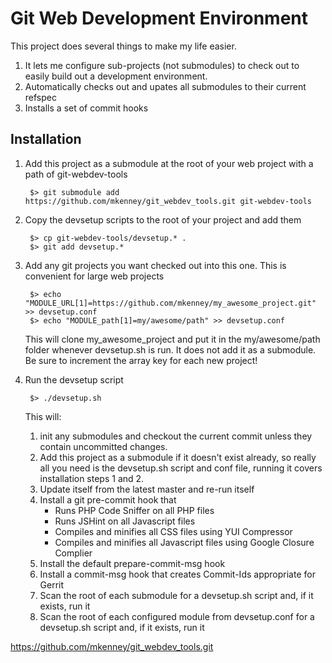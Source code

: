 Git Web Development Environment
===============================

This project does several things to make my life easier.

1.  It lets me configure sub-projects (not submodules) to check out to easily
    build out a development environment.
2.  Automatically checks out and upates all submodules to their current refspec
3.  Installs a set of commit hooks

Installation
------------

1. Add this project as a submodule at the root of your web project with a path of git-webdev-tools

        $> git submodule add https://github.com/mkenney/git_webdev_tools.git git-webdev-tools

2. Copy the devsetup scripts to the root of your project and add them

        $> cp git-webdev-tools/devsetup.* .
        $> git add devsetup.*

3. Add any git projects you want checked out into this one.  This is convenient for large web projects

        $> echo "MODULE_URL[1]=https://github.com/mkenney/my_awesome_project.git" >> devsetup.conf
        $> echo "MODULE_path[1]=my/awesome/path" >> devsetup.conf

   This will clone my_awesome_project and put it in the my/awesome/path folder whenever devsetup.sh is
   run.  It does not add it as a submodule.  Be sure to increment the array key for each new project!

4. Run the devsetup script

        $> ./devsetup.sh

   This will:
   1. init any submodules and checkout the current commit unless they contain uncommitted
   changes.
   2. Add this project as a submodule if it doesn't exist already, so really all you need is the devsetup.sh
   script and conf file, running it covers installation steps 1 and 2.
   3. Update itself from the latest master and re-run itself
   4. Install a git pre-commit hook that
       * Runs PHP Code Sniffer on all PHP files
       * Runs JSHint on all Javascript files
       * Compiles and minifies all CSS files using YUI Compressor
       * Compiles and minifies all Javascript files using Google Closure Complier
   5. Install the default prepare-commit-msg hook
   6. Install a commit-msg hook that creates Commit-Ids appropriate for Gerrit
   7. Scan the root of each submodule for a devsetup.sh script and, if it exists, run it
   7. Scan the root of each configured module from devsetup.conf for a devsetup.sh script and, if it
   exists, run it


https://github.com/mkenney/git_webdev_tools.git

